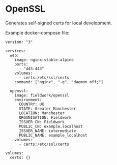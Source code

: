 # OpenSSL

Generates self-signed certs for local development.

Example docker-compose file:

```
version: "3"

services:
  web:
    image: nginx:stable-alpine
    ports:
      - "443:443"
    volumes:
      - certs:/etc/ssl/certs
    command: ["nginx", "-g", "daemon off;"]

  openssl:
    image: fieldwork/openssl
    environment:
      COUNTRY: UK
      STATE: Greater Manchester
      LOCATION: Manchester
      ORGANISATION: Fieldwork
      ISSUER_CN: Fieldwork
      PUBLIC_CN: example.localhost
      ISSUER_NAME: intermediate
      PUBLIC_NAME: example_localhost
    volumes:
      - certs:/etc/ssl/certs

volumes:
  certs: {}
```
